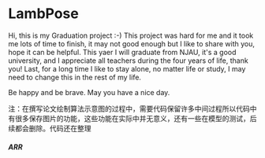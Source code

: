 # LambPose
Hi, this is my Graduation project   :-)
This project was hard for me and it took me lots of time to finish, it may not good enough but I like to share with you, hope it can be helpful. This yaer I will graduate from NJAU, it's a good university, and I appreciate all teachers during the four years of life, thank you! Last, for a long time I like to stay alone, no matter life or study, I may need to change this in the rest of my life. 

Be happy and be brave. May you have a nice day.

注：在撰写论文绘制算法示意图的过程中，需要代码保留许多中间过程所以代码中有很多保存图片的功能，这些功能在实际中并无意义，还有一些在模型的测试，后续都会删除。代码还在整理













##### ARR
